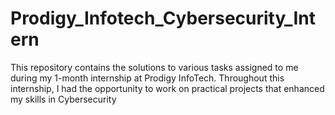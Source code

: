 # Prodigy_Infotech_Cybersecurity_Intern
This repository contains the solutions to various tasks assigned to me during my 1-month internship at Prodigy InfoTech. Throughout this internship, I had the opportunity to work on practical projects that enhanced my skills in Cybersecurity

